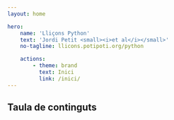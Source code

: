 ```yaml
---
layout: home

hero:
    name: 'Lliçons Python'
    text: 'Jordi Petit <small><i>et al</i></small>'
    no-tagline: llicons.potipoti.org/python

    actions:
        - theme: brand
          text: Inici
          link: /inici/
---
```


<h2 class="tagline">Taula de continguts</h2>

<MyIndex/>

